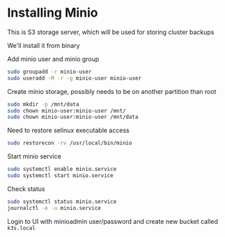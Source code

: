 # Installing Minio

This is S3 storage server, which will be used for storing cluster backups

We'll install it from binary

Add minio user and minio group
```sh
sudo groupadd -r minio-user
sudo useradd -M -r -g minio-user minio-user
```

Create minio storage, possibly needs to be on another partition than root
```sh
sudo mkdir -p /mnt/data
sudo chown minio-user:minio-user /mnt/
sudo chown minio-user:minio-user /mnt/data
```

Need to restore selinux executable access
```sh
sudo restorecon -rv /usr/local/bin/minio
```

Start minio service
```sh
sudo systemctl enable minio.service
sudo systemctl start minio.service
```

Check status
```sh
sudo systemctl status minio.service
journalctl -e -u minio.service
```

Login to UI with minioadmin user/password and create new bucket called `k3s.local`